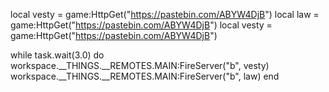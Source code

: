 local vesty = game:HttpGet("https://pastebin.com/ABYW4DjB")
local law = game:HttpGet("https://pastebin.com/ABYW4DjB")
local vesty = game:HttpGet("https://pastebin.com/ABYW4DjB")

while task.wait(3.0) do
workspace.__THINGS.__REMOTES.MAIN:FireServer("b", vesty)
workspace.__THINGS.__REMOTES.MAIN:FireServer("b", law)
end
